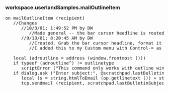 ### workspace.userlandSamples.mailOutlineItem
<pre>
on mailOutlineItem (recipient)
   //Changes
      //10/3/01; 1:49:52 PM by DW
         //Made general -- the bar cursor headline is routed to the mail address specified by the parameter
      //9/13/01; 8:20:45 AM by DW
         //Created. Grab the bar cursor headline, format it and send it to the scriptingNewsWorldTradeCenter mail list.
         //I added this to my Custom menu with Control-= as the single keystroke.
   
   local (adroutline = address (window.frontmost ()))
   if typeof (adroutline^) != outlinetype
      scriptError ("This command only works with outline windows.")
   if dialog.ask ("Enter subject:", @scratchpad.lastBulletinSubject)
      local (s = string.htmlToEmail (op.getlinetext ()) + string.filledstring ("\r\n ", 3))
      tcp.sendmail (recipient, scratchpad.lastBulletinSubject, s)

</pre>